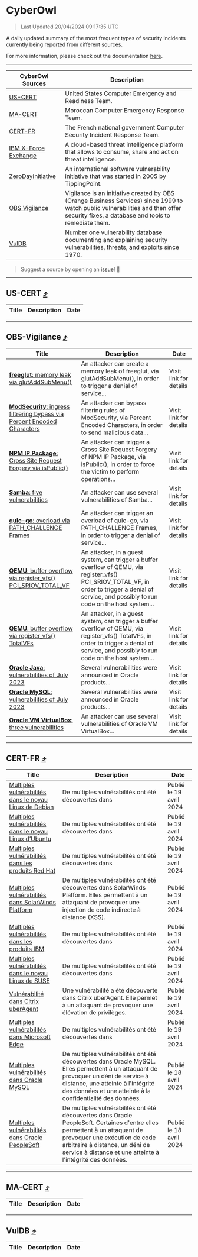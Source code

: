 
 <div id='top'></div>

# CyberOwl

 > Last Updated 20/04/2024 09:17:35 UTC
 
 A daily updated summary of the most frequent types of security incidents currently being reported from different sources.
 
 For more information, please check out the documentation [here](./docs/README.md).
 
 ---
 |CyberOwl Sources|Description|
 |---|---|
 |[US-CERT](#us-cert-arrow_heading_up)|United States Computer Emergency and Readiness Team.|
 |[MA-CERT](#ma-cert-arrow_heading_up)|Moroccan Computer Emergency Response Team.|
 |[CERT-FR](#cert-fr-arrow_heading_up)|The French national government Computer Security Incident Response Team.|
 |[IBM X-Force Exchange](#ibmcloud-arrow_heading_up)|A cloud-based threat intelligence platform that allows to consume, share and act on threat intelligence.|
 |[ZeroDayInitiative](#zerodayinitiative-arrow_heading_up)|An international software vulnerability initiative that was started in 2005 by TippingPoint.|
 |[OBS Vigilance](#obs-vigilance-arrow_heading_up)|Vigilance is an initiative created by OBS (Orange Business Services) since 1999 to watch public vulnerabilities and then offer security fixes, a database and tools to remediate them.|
 |[VulDB](#vuldb-arrow_heading_up)|Number one vulnerability database documenting and explaining security vulnerabilities, threats, and exploits since 1970.|
 
 > Suggest a source by opening an [issue](https://github.com/karimhabush/cyberowl/issues)! :raised_hands:
 ---

## US-CERT [:arrow_heading_up:](#cyberowl)

 |Title|Description|Date|
 |---|---|---|
 
 ---

## OBS-Vigilance [:arrow_heading_up:](#cyberowl)

 |Title|Description|Date|
 |---|---|---|
 |[<a href="https://vigilance.fr/vulnerability/freeglut-memory-leak-via-glutAddSubMenu-43568" class="noirorange"><b>freeglut</b>: memory leak via glutAddSubMenu()</a>](https://vigilance.fr/vulnerability/freeglut-memory-leak-via-glutAddSubMenu-43568)|An attacker can create a memory leak of freeglut, via glutAddSubMenu(), in order to trigger a denial of service...|Visit link for details|
 |[<a href="https://vigilance.fr/vulnerability/ModSecurity-ingress-filtrering-bypass-via-Percent-Encoded-Characters-43567" class="noirorange"><b>ModSecurity</b>: ingress filtrering bypass via Percent Encoded Characters</a>](https://vigilance.fr/vulnerability/ModSecurity-ingress-filtrering-bypass-via-Percent-Encoded-Characters-43567)|An attacker can bypass filtering rules of ModSecurity, via Percent Encoded Characters, in order to send malicious data...|Visit link for details|
 |[<a href="https://vigilance.fr/vulnerability/NPM-IP-Package-Cross-Site-Request-Forgery-via-isPublic-43566" class="noirorange"><b>NPM IP Package</b>: Cross Site Request Forgery via isPublic()</a>](https://vigilance.fr/vulnerability/NPM-IP-Package-Cross-Site-Request-Forgery-via-isPublic-43566)|An attacker can trigger a Cross Site Request Forgery of NPM IP Package, via isPublic(), in order to force the victim to perform operations...|Visit link for details|
 |[<a href="https://vigilance.fr/vulnerability/Samba-five-vulnerabilities-41798" class="noirorange"><b>Samba</b>: five vulnerabilities</a>](https://vigilance.fr/vulnerability/Samba-five-vulnerabilities-41798)|An attacker can use several vulnerabilities of Samba...|Visit link for details|
 |[<a href="https://vigilance.fr/vulnerability/quic-go-overload-via-PATH-CHALLENGE-Frames-43565" class="noirorange"><b>quic-go</b>: overload via PATH_CHALLENGE Frames</a>](https://vigilance.fr/vulnerability/quic-go-overload-via-PATH-CHALLENGE-Frames-43565)|An attacker can trigger an overload of quic-go, via PATH_CHALLENGE Frames, in order to trigger a denial of service...|Visit link for details|
 |[<a href="https://vigilance.fr/vulnerability/QEMU-buffer-overflow-via-register-vfs-PCI-SRIOV-TOTAL-VF-43564" class="noirorange"><b>QEMU</b>: buffer overflow via register_vfs() PCI_SRIOV_TOTAL_VF</a>](https://vigilance.fr/vulnerability/QEMU-buffer-overflow-via-register-vfs-PCI-SRIOV-TOTAL-VF-43564)|An attacker, in a guest system, can trigger a buffer overflow of QEMU, via register_vfs() PCI_SRIOV_TOTAL_VF, in order to trigger a denial of service, and possibly to run code on the host system...|Visit link for details|
 |[<a href="https://vigilance.fr/vulnerability/QEMU-buffer-overflow-via-register-vfs-TotalVFs-43563" class="noirorange"><b>QEMU</b>: buffer overflow via register_vfs() TotalVFs</a>](https://vigilance.fr/vulnerability/QEMU-buffer-overflow-via-register-vfs-TotalVFs-43563)|An attacker, in a guest system, can trigger a buffer overflow of QEMU, via register_vfs() TotalVFs, in order to trigger a denial of service, and possibly to run code on the host system...|Visit link for details|
 |[<a href="https://vigilance.fr/vulnerability/Oracle-Java-vulnerabilities-of-July-2023-41789" class="noirorange"><b>Oracle Java</b>: vulnerabilities of July 2023</a>](https://vigilance.fr/vulnerability/Oracle-Java-vulnerabilities-of-July-2023-41789)|Several vulnerabilities were announced in Oracle products...|Visit link for details|
 |[<a href="https://vigilance.fr/vulnerability/Oracle-MySQL-vulnerabilities-of-July-2023-41788" class="noirorange"><b>Oracle MySQL</b>: vulnerabilities of July 2023</a>](https://vigilance.fr/vulnerability/Oracle-MySQL-vulnerabilities-of-July-2023-41788)|Several vulnerabilities were announced in Oracle products...|Visit link for details|
 |[<a href="https://vigilance.fr/vulnerability/Oracle-VM-VirtualBox-three-vulnerabilities-41787" class="noirorange"><b>Oracle VM VirtualBox</b>: three vulnerabilities</a>](https://vigilance.fr/vulnerability/Oracle-VM-VirtualBox-three-vulnerabilities-41787)|An attacker can use several vulnerabilities of Oracle VM VirtualBox...|Visit link for details|
 
 ---

## CERT-FR [:arrow_heading_up:](#cyberowl)

 |Title|Description|Date|
 |---|---|---|
 |[Multiples vulnérabilités dans le noyau Linux de Debian](https://www.cert.ssi.gouv.fr/avis/CERTFR-2024-AVI-0334/)|De multiples vulnérabilités ont été découvertes dans |Publié le 19 avril 2024|
 |[Multiples vulnérabilités dans le noyau Linux d’Ubuntu](https://www.cert.ssi.gouv.fr/avis/CERTFR-2024-AVI-0333/)|De multiples vulnérabilités ont été découvertes dans |Publié le 19 avril 2024|
 |[Multiples vulnérabilités dans les produits Red Hat](https://www.cert.ssi.gouv.fr/avis/CERTFR-2024-AVI-0332/)|De multiples vulnérabilités ont été découvertes dans |Publié le 19 avril 2024|
 |[Multiples vulnérabilités dans SolarWinds Platform](https://www.cert.ssi.gouv.fr/avis/CERTFR-2024-AVI-0331/)|De multiples vulnérabilités ont été découvertes dans SolarWinds Platform. Elles permettent à un attaquant de provoquer une injection de code indirecte à distance (XSS).|Publié le 19 avril 2024|
 |[Multiples vulnérabilités dans les produits IBM](https://www.cert.ssi.gouv.fr/avis/CERTFR-2024-AVI-0330/)|De multiples vulnérabilités ont été découvertes dans |Publié le 19 avril 2024|
 |[Multiples vulnérabilités dans le noyau Linux de SUSE](https://www.cert.ssi.gouv.fr/avis/CERTFR-2024-AVI-0329/)|De multiples vulnérabilités ont été découvertes dans |Publié le 19 avril 2024|
 |[Vulnérabilité dans Citrix uberAgent](https://www.cert.ssi.gouv.fr/avis/CERTFR-2024-AVI-0328/)|Une vulnérabilité a été découverte dans Citrix uberAgent. Elle permet à un attaquant de provoquer une élévation de privilèges.|Publié le 19 avril 2024|
 |[Multiples vulnérabilités dans Microsoft Edge](https://www.cert.ssi.gouv.fr/avis/CERTFR-2024-AVI-0327/)|De multiples vulnérabilités ont été découvertes dans |Publié le 19 avril 2024|
 |[Multiples vulnérabilités dans Oracle MySQL](https://www.cert.ssi.gouv.fr/avis/CERTFR-2024-AVI-0326/)|De multiples vulnérabilités ont été découvertes dans Oracle MySQL. Elles permettent à un attaquant de provoquer un déni de service à distance, une atteinte à l'intégrité des données et une atteinte à la confidentialité des données.|Publié le 18 avril 2024|
 |[Multiples vulnérabilités dans Oracle PeopleSoft](https://www.cert.ssi.gouv.fr/avis/CERTFR-2024-AVI-0325/)|De multiples vulnérabilités ont été découvertes dans Oracle PeopleSoft. Certaines d'entre elles permettent à un attaquant de provoquer une exécution de code arbitraire à distance, un déni de service à distance et une atteinte à l'intégrité des données.|Publié le 18 avril 2024|
 
 ---

## MA-CERT [:arrow_heading_up:](#cyberowl)

 |Title|Description|Date|
 |---|---|---|
 
 ---

## VulDB [:arrow_heading_up:](#cyberowl)

 |Title|Description|Date|
 |---|---|---|
 